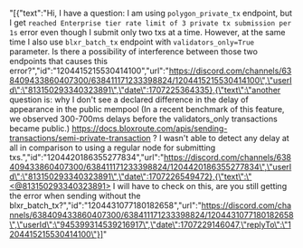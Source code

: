 "[{\"text\":\"Hi, I have a question: I am using `polygon_private_tx` endpoint, but I get `reached Enterprise tier rate limit of 3 private tx submission per 1s` error even though I submit only two txs at a time. However, at the same time I also use `blxr_batch_tx` endpoint with `validators_only=True` parameter. Is there a possibility of interference between those two endpoints that causes this error?\",\"id\":\"1204415215530414100\",\"url\":\"https://discord.com/channels/638409433860407300/638411171233398824/1204415215530414100\",\"userId\":\"813150293340323891\",\"date\":1707225364335},{\"text\":\"another question is: why I don't see a declared difference in the delay of appearance in the public mempool (In a recent benchmark of this feature, we observed 300-700ms delays before the validators_only transactions became public.) https://docs.bloxroute.com/apis/sending-transactions/semi-private-transaction ? I wasn't able to detect any delay at all in comparison to using a regular node for submitting txs.\",\"id\":\"1204420186355277834\",\"url\":\"https://discord.com/channels/638409433860407300/638411171233398824/1204420186355277834\",\"userId\":\"813150293340323891\",\"date\":1707226549472},{\"text\":\"<@813150293340323891> I will have to check on this, are you still getting the error when sending without the blxr_batch_tx?\",\"id\":\"1204431077180182658\",\"url\":\"https://discord.com/channels/638409433860407300/638411171233398824/1204431077180182658\",\"userId\":\"945399314539216917\",\"date\":1707229146047,\"replyTo\":\"1204415215530414100\"}]"